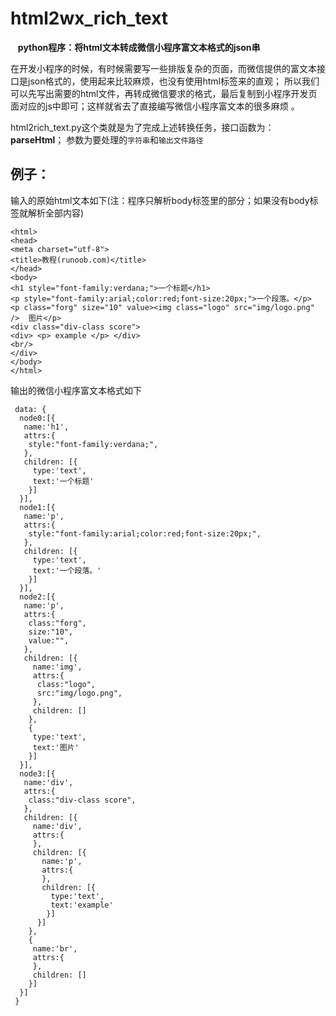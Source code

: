 # html2wx_rich_text

    **python程序：将html文本转成微信小程序富文本格式的json串**  
    
在开发小程序的时候，有时候需要写一些排版复杂的页面，而微信提供的富文本接口是json格式的，使用起来比较麻烦，也没有使用html标签来的直观；
所以我们可以先写出需要的html文件，再转成微信要求的格式，最后复制到小程序开发页面对应的js中即可；这样就省去了直接编写微信小程序富文本的很多麻烦
。

html2rich_text.py这个类就是为了完成上述转换任务，接口函数为：**parseHtml**； 参数为要处理的`字符串`和`输出文件路径`


## 例子：  
输入的原始html文本如下(注：程序只解析body标签里的部分；如果没有body标签就解析全部内容)
```
<html>
<head> 
<meta charset="utf-8"> 
<title>教程(runoob.com)</title> 
</head>
<body>
<h1 style="font-family:verdana;">一个标题</h1>
<p style="font-family:arial;color:red;font-size:20px;">一个段落。</p>
<p class="forg" size="10" value><img class="logo" src="img/logo.png" />  图片</p>
<div class="div-class score"> 
<div> <p> example </p> </div>
<br/>
</div>
</body>
</html>
```

输出的微信小程序富文本格式如下
```
 data: {
  node0:[{
   name:'h1',
   attrs:{
    style:"font-family:verdana;",
   },
   children: [{
     type:'text',
     text:'一个标题'
    }]
  }],
  node1:[{
   name:'p',
   attrs:{
    style:"font-family:arial;color:red;font-size:20px;",
   },
   children: [{
     type:'text',
     text:'一个段落。'
    }]
  }],
  node2:[{
   name:'p',
   attrs:{
    class:"forg",
    size:"10",
    value:"",
   },
   children: [{
     name:'img',
     attrs:{
      class:"logo",
      src:"img/logo.png",
     },
     children: []
    },
    {
     type:'text',
     text:'图片'
    }]
  }],
  node3:[{
   name:'div',
   attrs:{
    class:"div-class score",
   },
   children: [{
     name:'div',
     attrs:{
     },
     children: [{
       name:'p',
       attrs:{
       },
       children: [{
         type:'text',
         text:'example'
        }]
      }]
    },
    {
     name:'br',
     attrs:{
     },
     children: []
    }]
  }]
 }
```

